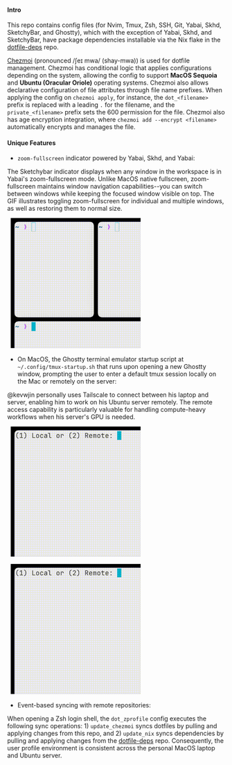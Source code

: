 #### Intro

This repo contains config files (for Nvim, Tmux, Zsh, SSH, Git, Yabai, Skhd, SketchyBar, and Ghostty), which with the exception of Yabai, Skhd, and SketchyBar, have package dependencies installable via the Nix flake in the [dotfile-deps](https://www.github.com/kevwjin/dotfile-deps) repo.

[Chezmoi](https://www.chezmoi.io/) (pronounced /ʃeɪ mwa/ (shay-mwa)) is used for dotfile management. Chezmoi has conditional logic that applies configurations depending on the system, allowing the config to support **MacOS Sequoia** and **Ubuntu (Oracular Oriole)** operating systems. Chezmoi also allows declarative configuration of file attributes through file name prefixes. When applying the config on `chezmoi apply`, for instance, the `dot_<filename>` prefix is replaced with a leading `.` for the filename, and the `private_<filename>` prefix sets the 600 permission for the file. Chezmoi also has age encryption integration, where `chezmoi add --encrypt <filename>` automatically encrypts and manages the file.

#### Unique Features
- `zoom-fullscreen` indicator powered by Yabai, Skhd, and Yabai:

The Sketchybar indicator displays when any window in the workspace is in Yabai's zoom-fullscreen mode. Unlike MacOS native fullscreen, zoom-fullscreen maintains window navigation capabilities--you can switch between windows while keeping the focused window visible on top. The GIF illustrates toggling zoom-fullscreen for individual and multiple windows, as well as restoring them to normal size.

&nbsp;
<img src="SketchybarDemo.gif" height="300">
&nbsp;

- On MacOS, the Ghostty terminal emulator startup script at `~/.config/tmux-startup.sh` that runs upon opening a new Ghostty window, prompting the user to enter a default tmux session locally on the Mac or remotely on the server:

@kevwjin personally uses Tailscale to connect between his laptop and server, enabling him to work on his Ubuntu server remotely. The remote access capability is particularly valuable for handling compute-heavy workflows when his server's GPU is needed.

&nbsp;
<img src="LocalTmuxDemo.gif" height="300">
&nbsp;

&nbsp;
<img src="RemoteTmuxDemo.gif" height="300">
&nbsp;

- Event-based syncing with remote repositories:

When opening a Zsh login shell, the `dot_zprofile` config executes the following sync operations: 1) `update_chezmoi` syncs dotfiles by pulling and applying changes from this repo, and 2) `update_nix` syncs dependencies by pulling and applying changes from the [dotfile-deps](https://www.github.com/kevwjin/dotfile-deps) repo. Consequently, the user profile environment is consistent across the personal MacOS laptop and Ubuntu server.
